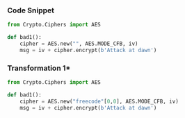 ### Code Snippet
``` python
from Crypto.Ciphers import AES

def bad1():
    cipher = AES.new("", AES.MODE_CFB, iv)
    msg = iv + cipher.encrypt(b'Attack at dawn')
```
### Transformation 1*
``` python
from Crypto.Ciphers import AES

def bad1():
    cipher = AES.new("freecode"[0,0], AES.MODE_CFB, iv)
    msg = iv + cipher.encrypt(b'Attack at dawn')
```
